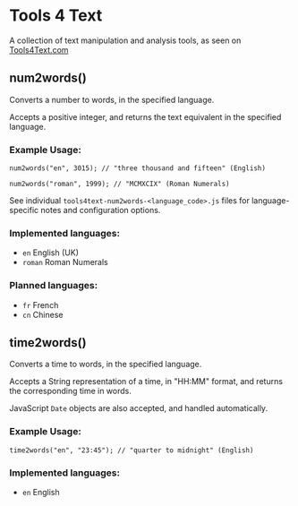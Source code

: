 # Tools 4 Text

A collection of text manipulation and analysis tools, as seen on [Tools4Text.com](http://tools4text.com/)

## num2words()

Converts a number to words, in the specified language.

Accepts a positive integer, and returns the text equivalent in the specified language.

### Example Usage:

    num2words("en", 3015); // "three thousand and fifteen" (English)

    num2words("roman", 1999); // "MCMXCIX" (Roman Numerals)

See individual `tools4text-num2words-<language_code>.js` files for language-specific notes and configuration options.

### Implemented languages:

*   `en` English (UK)
*   `roman` Roman Numerals

### Planned languages:

*   `fr` French
*   `cn` Chinese

## time2words()

Converts a time to words, in the specified language.

Accepts a String representation of a time, in "HH:MM" format, and returns the corresponding time in words.

JavaScript `Date` objects are also accepted, and handled automatically.

### Example Usage:

    time2words("en", "23:45"); // "quarter to midnight" (English)

### Implemented languages:

* `en` English

